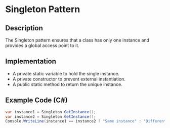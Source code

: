 ﻿# Singleton Pattern

## Description
The Singleton pattern ensures that a class has only one instance and provides a global access point to it.

## Implementation
- A private static variable to hold the single instance.
- A private constructor to prevent external instantiation.
- A public static method to return the unique instance.

## Example Code (C#)
```csharp
var instance1 = Singleton.GetInstance();
var instance2 = Singleton.GetInstance();
Console.WriteLine(instance1 == instance2 ? "Same instance" : "Different instances");